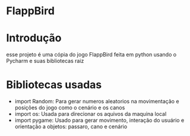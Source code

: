 # FlappBird
# Introdução
esse projeto é uma cópia do jogo FlappBird feita em python usando o Pycharm e suas bibliotecas raiz
# Bibliotecas usadas
- import Random: Para gerar numeros aleatorios na movimentação e posições do jogo como o cenário e os canos
- import os: Usada para direcionar os aquivos da maquina local
- import pygame: Usado para gerar movimento, interação do usuário e orientação a objetos: passaro, cano e cenário
